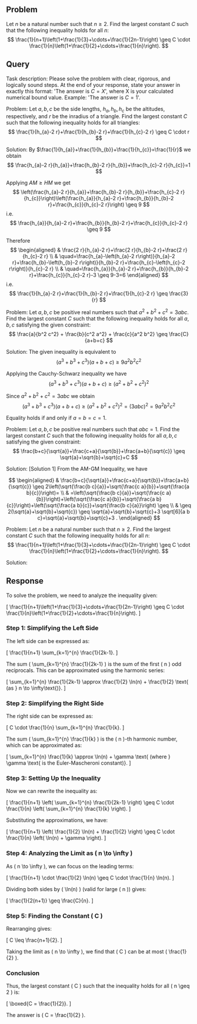 ## Problem

Let $n$ be a natural number such that $n \geq 2$. Find the largest constant $C$ such that the following inequality holds for all $n$:
$$
\frac{1}{n+1}\left(1+\frac{1}{3}+\cdots+\frac{1}{2n-1}\right) \geq C \cdot \frac{1}{n}\left(1+\frac{1}{2}+\cdots+\frac{1}{n}\right).
$$

## Query

Task description: Please solve the problem with clear, rigorous, and logically sound steps. At the end of your response, state your answer in exactly this format: 'The answer is $C=X$', where X is your calculated numerical bound value. Example: 'The answer is $C=1$'.



Problem: Let $a, b, c$ be the side lengths, $h_{a}, h_{b}, h_{c}$ be the altitudes, respectively, and $r$ be the inradius of a triangle. Find the largest constant $C$ such that the following inequality holds for all triangles:
$$
\frac{1}{h_{a}-2 r}+\frac{1}{h_{b}-2 r}+\frac{1}{h_{c}-2 r} \geq C \cdot r
$$

Solution: By $\frac{1}{h_{a}}+\frac{1}{h_{b}}+\frac{1}{h_{c}}=\frac{1}{r}$ we obtain
$$
\frac{h_{a}-2 r}{h_{a}}+\frac{h_{b}-2 r}{h_{b}}+\frac{h_{c}-2 r}{h_{c}}=1
$$

Applying $A M \geq H M$ we get
$$
\left(\frac{h_{a}-2 r}{h_{a}}+\frac{h_{b}-2 r}{h_{b}}+\frac{h_{c}-2 r}{h_{c}}\right)\left(\frac{h_{a}}{h_{a}-2 r}+\frac{h_{b}}{h_{b}-2 r}+\frac{h_{c}}{h_{c}-2 r}\right) \geq 9
$$
i.e.
$$
\frac{h_{a}}{h_{a}-2 r}+\frac{h_{b}}{h_{b}-2 r}+\frac{h_{c}}{h_{c}-2 r} \geq 9
$$

Therefore
$$
\begin{aligned}
& \frac{2 r}{h_{a}-2 r}+\frac{2 r}{h_{b}-2 r}+\frac{2 r}{h_{c}-2 r} \\
& \quad=\frac{h_{a}-\left(h_{a}-2 r\right)}{h_{a}-2 r}+\frac{h_{b}-\left(h_{b}-2 r\right)}{h_{b}-2 r}+\frac{h_{c}-\left(h_{c}-2 r\right)}{h_{c}-2 r} \\
& \quad=\frac{h_{a}}{h_{a}-2 r}+\frac{h_{b}}{h_{b}-2 r}+\frac{h_{c}}{h_{c}-2 r}-3 \geq 9-3=6
\end{aligned}
$$
i.e.
$$
\frac{1}{h_{a}-2 r}+\frac{1}{h_{b}-2 r}+\frac{1}{h_{c}-2 r} \geq \frac{3}{r}
$$



Problem: Let $a, b, c$ be positive real numbers such that $a^2 + b^2 + c^2 = 3abc$. Find the largest constant $C$ such that the following inequality holds for all $a, b, c$ satisfying the given constraint:
$$
\frac{a}{b^2 c^2} + \frac{b}{c^2 a^2} + \frac{c}{a^2 b^2} \geq \frac{C}{a+b+c}
$$

Solution: The given inequality is equivalent to
$$
\left(a^{3}+b^{3}+c^{3}\right)(a+b+c) \geq 9 a^{2} b^{2} c^{2}
$$

Applying the Cauchy-Schwarz inequality we have
$$
\left(a^{3}+b^{3}+c^{3}\right)(a+b+c) \geq\left(a^{2}+b^{2}+c^{2}\right)^{2}
$$

Since $a^{2}+b^{2}+c^{2}=3 a b c$ we obtain
$$
\left(a^{3}+b^{3}+c^{3}\right)(a+b+c) \geq\left(a^{2}+b^{2}+c^{2}\right)^{2}=(3 a b c)^{2}=9 a^{2} b^{2} c^{2}
$$

Equality holds if and only if $a=b=c=1$.



Problem: Let $a, b, c$ be positive real numbers such that $a b c = 1$. Find the largest constant $C$ such that the following inequality holds for all $a, b, c$ satisfying the given constraint:
$$
\frac{b+c}{\sqrt{a}}+\frac{c+a}{\sqrt{b}}+\frac{a+b}{\sqrt{c}} \geq \sqrt{a}+\sqrt{b}+\sqrt{c}+C
$$

Solution: [Solution 1]
From the AM-GM Inequality, we have

$$
\begin{aligned}
& \frac{b+c}{\sqrt{a}}+\frac{c+a}{\sqrt{b}}+\frac{a+b}{\sqrt{c}} \geq 2\left(\sqrt{\frac{b c}{a}}+\sqrt{\frac{c a}{b}}+\sqrt{\frac{a b}{c}}\right)= \\
& =\left(\sqrt{\frac{b c}{a}}+\sqrt{\frac{c a}{b}}\right)+\left(\sqrt{\frac{c a}{b}}+\sqrt{\frac{a b}{c}}\right)+\left(\sqrt{\frac{a b}{c}}+\sqrt{\frac{b c}{a}}\right) \geq \\
& \geq 2(\sqrt{a}+\sqrt{b}+\sqrt{c}) \geq \sqrt{a}+\sqrt{b}+\sqrt{c}+3 \sqrt[6]{a b c}=\sqrt{a}+\sqrt{b}+\sqrt{c}+3 .
\end{aligned}
$$

Problem: Let $n$ be a natural number such that $n \geq 2$. Find the largest constant $C$ such that the following inequality holds for all $n$:
$$
\frac{1}{n+1}\left(1+\frac{1}{3}+\cdots+\frac{1}{2n-1}\right) \geq C \cdot \frac{1}{n}\left(1+\frac{1}{2}+\cdots+\frac{1}{n}\right).
$$

Solution:

## Response

To solve the problem, we need to analyze the inequality given:

\[
\frac{1}{n+1}\left(1+\frac{1}{3}+\cdots+\frac{1}{2n-1}\right) \geq C \cdot \frac{1}{n}\left(1+\frac{1}{2}+\cdots+\frac{1}{n}\right).
\]

### Step 1: Simplifying the Left Side

The left side can be expressed as:

\[
\frac{1}{n+1} \sum_{k=1}^{n} \frac{1}{2k-1}.
\]

The sum \( \sum_{k=1}^{n} \frac{1}{2k-1} \) is the sum of the first \( n \) odd reciprocals. This can be approximated using the harmonic series:

\[
\sum_{k=1}^{n} \frac{1}{2k-1} \approx \frac{1}{2} \ln(n) + \frac{1}{2} \text{ (as } n \to \infty\text{)}.
\]

### Step 2: Simplifying the Right Side

The right side can be expressed as:

\[
C \cdot \frac{1}{n} \sum_{k=1}^{n} \frac{1}{k}.
\]

The sum \( \sum_{k=1}^{n} \frac{1}{k} \) is the \( n \)-th harmonic number, which can be approximated as:

\[
\sum_{k=1}^{n} \frac{1}{k} \approx \ln(n) + \gamma \text{ (where } \gamma \text{ is the Euler-Mascheroni constant)}.
\]

### Step 3: Setting Up the Inequality

Now we can rewrite the inequality as:

\[
\frac{1}{n+1} \left( \sum_{k=1}^{n} \frac{1}{2k-1} \right) \geq C \cdot \frac{1}{n} \left( \sum_{k=1}^{n} \frac{1}{k} \right).
\]

Substituting the approximations, we have:

\[
\frac{1}{n+1} \left( \frac{1}{2} \ln(n) + \frac{1}{2} \right) \geq C \cdot \frac{1}{n} \left( \ln(n) + \gamma \right).
\]

### Step 4: Analyzing the Limit as \( n \to \infty \)

As \( n \to \infty \), we can focus on the leading terms:

\[
\frac{1}{n+1} \cdot \frac{1}{2} \ln(n) \geq C \cdot \frac{1}{n} \ln(n).
\]

Dividing both sides by \( \ln(n) \) (valid for large \( n \)) gives:

\[
\frac{1}{2(n+1)} \geq \frac{C}{n}.
\]

### Step 5: Finding the Constant \( C \)

Rearranging gives:

\[
C \leq \frac{n+1}{2}.
\]

Taking the limit as \( n \to \infty \), we find that \( C \) can be at most \( \frac{1}{2} \).

### Conclusion

Thus, the largest constant \( C \) such that the inequality holds for all \( n \geq 2 \) is:

\[
\boxed{C = \frac{1}{2}}.
\]

The answer is \( C = \frac{1}{2} \).